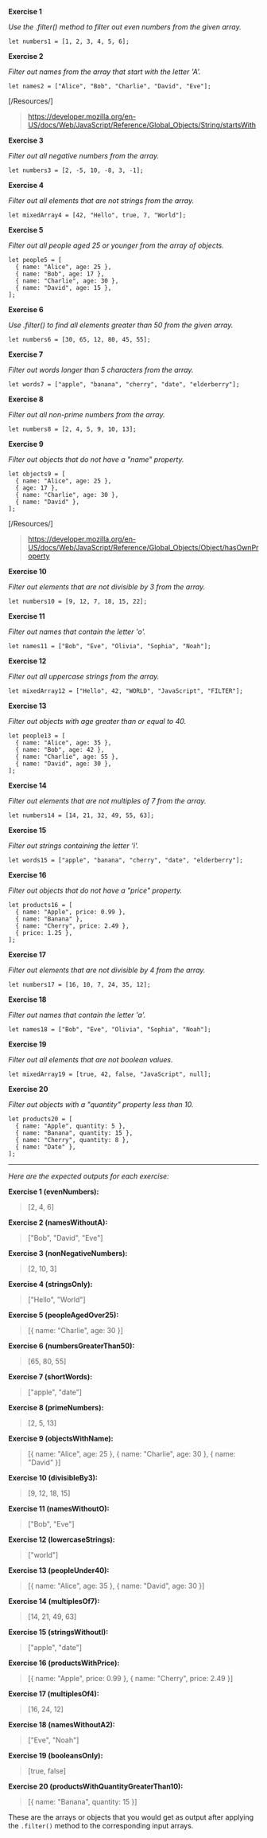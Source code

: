 **Exercise 1**

*Use the .filter() method to filter out even numbers from the given array.*

```
let numbers1 = [1, 2, 3, 4, 5, 6];
```

**Exercise 2**

*Filter out names from the array that start with the letter 'A'.*
```
let names2 = ["Alice", "Bob", "Charlie", "David", "Eve"];
```

[/Resources/]

> https://developer.mozilla.org/en-US/docs/Web/JavaScript/Reference/Global_Objects/String/startsWith

**Exercise 3**

*Filter out all negative numbers from the array.*

```
let numbers3 = [2, -5, 10, -8, 3, -1];
```

**Exercise 4**

*Filter out all elements that are not strings from the array.*

```
let mixedArray4 = [42, "Hello", true, 7, "World"];
```

**Exercise 5**

*Filter out all people aged 25 or younger from the array of objects.*

```
let people5 = [
  { name: "Alice", age: 25 },
  { name: "Bob", age: 17 },
  { name: "Charlie", age: 30 },
  { name: "David", age: 15 },
];
```

**Exercise 6**

*Use .filter() to find all elements greater than 50 from the given array.*

```
let numbers6 = [30, 65, 12, 80, 45, 55];
```

**Exercise 7**

*Filter out words longer than 5 characters from the array.*

```
let words7 = ["apple", "banana", "cherry", "date", "elderberry"];
```

**Exercise 8**

*Filter out all non-prime numbers from the array.*

```
let numbers8 = [2, 4, 5, 9, 10, 13];
```

**Exercise 9**

*Filter out objects that do not have a "name" property.*

```
let objects9 = [
  { name: "Alice", age: 25 },
  { age: 17 },
  { name: "Charlie", age: 30 },
  { name: "David" },
];
```

[/Resources/]

> https://developer.mozilla.org/en-US/docs/Web/JavaScript/Reference/Global_Objects/Object/hasOwnProperty

**Exercise 10**

*Filter out elements that are not divisible by 3 from the array.*

```
let numbers10 = [9, 12, 7, 18, 15, 22];
```

**Exercise 11**

*Filter out names that contain the letter 'o'.*

```
let names11 = ["Bob", "Eve", "Olivia", "Sophia", "Noah"];
```

**Exercise 12**

*Filter out all uppercase strings from the array.*

```
let mixedArray12 = ["Hello", 42, "WORLD", "JavaScript", "FILTER"];
```

**Exercise 13**

*Filter out objects with age greater than or equal to 40.*

```
let people13 = [
  { name: "Alice", age: 35 },
  { name: "Bob", age: 42 },
  { name: "Charlie", age: 55 },
  { name: "David", age: 30 },
];
```

**Exercise 14**

*Filter out elements that are not multiples of 7 from the array.*

```
let numbers14 = [14, 21, 32, 49, 55, 63];
```

**Exercise 15**

*Filter out strings containing the letter 'i'.*

```
let words15 = ["apple", "banana", "cherry", "date", "elderberry"];
```

**Exercise 16**

*Filter out objects that do not have a "price" property.*

```
let products16 = [
  { name: "Apple", price: 0.99 },
  { name: "Banana" },
  { name: "Cherry", price: 2.49 },
  { price: 1.25 },
];
```

**Exercise 17**

*Filter out elements that are not divisible by 4 from the array.*

```
let numbers17 = [16, 10, 7, 24, 35, 12];
```

**Exercise 18**

*Filter out names that contain the letter 'a'.*

```
let names18 = ["Bob", "Eve", "Olivia", "Sophia", "Noah"];
```

**Exercise 19**

*Filter out all elements that are not boolean values.*

```
let mixedArray19 = [true, 42, false, "JavaScript", null];
```

**Exercise 20**

*Filter out objects with a "quantity" property less than 10.*

```
let products20 = [
  { name: "Apple", quantity: 5 },
  { name: "Banana", quantity: 15 },
  { name: "Cherry", quantity: 8 },
  { name: "Date" },
];
```
---

*Here are the expected outputs for each exercise:*

**Exercise 1 (evenNumbers):**

> [2, 4, 6]

**Exercise 2 (namesWithoutA):**

> ["Bob", "David", "Eve"]

**Exercise 3 (nonNegativeNumbers):**

> [2, 10, 3]

**Exercise 4 (stringsOnly):**

> ["Hello", "World"]

**Exercise 5 (peopleAgedOver25):**

> [{ name: "Charlie", age: 30 }]

**Exercise 6 (numbersGreaterThan50):**

> [65, 80, 55]

**Exercise 7 (shortWords):**

> ["apple", "date"]

**Exercise 8 (primeNumbers):**

> [2, 5, 13]

**Exercise 9 (objectsWithName):**

>[{ name: "Alice", age: 25 }, { name: "Charlie", age: 30 }, { name: "David" }]

**Exercise 10 (divisibleBy3):**

> [9, 12, 18, 15]

**Exercise 11 (namesWithoutO):**

> ["Bob", "Eve"]

**Exercise 12 (lowercaseStrings):**

> ["world"]

**Exercise 13 (peopleUnder40):**

> [{ name: "Alice", age: 35 }, { name: "David", age: 30 }]

**Exercise 14 (multiplesOf7):**

> [14, 21, 49, 63]

**Exercise 15 (stringsWithoutI):**

> ["apple", "date"]

**Exercise 16 (productsWithPrice):**

> [{ name: "Apple", price: 0.99 }, { name: "Cherry", price: 2.49 }]

**Exercise 17 (multiplesOf4):**

> [16, 24, 12]

**Exercise 18 (namesWithoutA2):**

> ["Eve", "Noah"]

**Exercise 19 (booleansOnly):**

> [true, false]

**Exercise 20 (productsWithQuantityGreaterThan10):**

> [{ name: "Banana", quantity: 15 }]

These are the arrays or objects that you would get as output after applying the `.filter()` method to the corresponding input arrays.